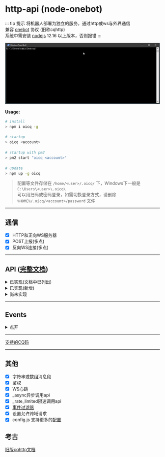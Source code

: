 # http-api (node-onebot)

::: tip 提示
将机器人部署为独立的服务，通过http或ws与外界通信  
兼容 [onebot](https://cqhttp.cc) 协议 (旧称cqhttp)  
系统中需安装 [nodejs](https://nodejs.org) 12.16 以上版本，否则报错
:::

![usage](../images/http-api/0.gif)

**Usage:**

```bash
# install
> npm i oicq -g

# startup
> oicq <account>

# startup with pm2
> pm2 start "oicq <account>"

# update
> npm up -g oicq
```

> 配置等文件存储在 `/home/<user>/.oicq/` 下，Windows下一般是 `C:\Users\<user>\.oicq\`  
> 可以用扫码或密码登录，如需切换登录方式，请删除 `%HOME%/.oicq/<account>/password` 文件

----

## 通信

* [x] HTTP和正向WS服务器
* [x] POST上报(多点)
* [x] 反向WS连接(多点)

----

## API ([完整文档](https://github.com/howmanybots/onebot/blob/master/v11/specs/api/public.md))

<details>

<summary>已实现(文档中已列出)</summary>

|名称|备注|
|-|-|
|get_friend_list        |
|get_group_list         |
|get_group_info         |
|get_group_member_list  |
|get_group_member_info  |
|get_stranger_info      |
|**send_private_msg**   |message_id是string
|**send_group_msg**     |message_id是string
|send_msg               |
|delete_msg             |
|get_msg                |
|set_friend_add_request |
|set_group_add_request  |
|set_group_special_title|
|set_group_admin        |
|set_group_card         |
|set_group_kick         |
|set_group_ban          |
|set_group_leave        |
|set_group_name         |
|set_group_whole_ban    |
|set_group_anonymous_ban|仅支持flag字段，不支持另外两种
|set_group_anonymous    |
|send_like              |
|get_login_info         |
|can_send_image         |
|can_send_record        |
|get_status             |
|get_version_info       |
|.handle_quick_operation|仅WS有效
|get_cookies            |
|get_csrf_token         |
|clean_cache            |

</details>

<details>

<summary>已实现(新增)</summary>

|名称|参数|备注|
|-|-|-|
|get_stranger_list      ||获取陌生人列表
|send_discuss_msg       |discuss_id<br>message<br>auto_escape|发讨论组消息，没有message_id
|send_group_notice      |content|发送群公告
|send_group_poke        |group_id<br>user_id|群戳一戳，未来可能会用CQ码实现
|set_online_status      |status|设置在线状态(※仅限手机协议支持)<br>11我在线上 31离开 41隐身 50忙碌 60Q我吧 70请勿打扰|
|add_friend             |group_id<br>user_id<br>comment|添加群员为好友
|delete_friend          |user_id<br>block|删除好友<br>block默认为true
|invite_friend          |group_id<br>user_id|邀请好友入群
|set_nickname           |nickname|设置昵称
|set_gender             |gender|设置性别 0未知 1男 2女
|set_birthday           |birthday|设置生日 格式：20110202
|set_description        |description|设置个人说明
|set_signature          |signature|设置签名
|set_portrait           |file|设置个人头像，与CQ码中的file格式相同
|set_group_portrait     |file|设置群头像
|get_system_msg         ||获得未处理的申请
|get_chat_history       |message_id<br>count|返回message_id往前的count条消息<br>count默认20
|get_forward_msg        |resid|
|send_temp_msg          |group_id<br>user_id<br>message<br>auto_escape|

</details>

<details>

<summary>尚未实现</summary>

|名称|
|-|
|get_group_honor_info|
|get_credentials|
|get_vip_info|
|get_record|
|get_image|
|set_restart|

</details>

----

## Events

<details>

<summary>点开</summary>

notice事件有部分格式默认与cqhttp中的格式不同。  
如需使用cqhttp格式，在config.js中将`use_cqhttp_notice`设置为`true`。

||新版格式([文档](https://github.com/takayama-lily/oicq/wiki/92.%E4%BA%8B%E4%BB%B6%E6%96%87%E6%A1%A3))|cqhttp格式([文档](https://github.com/howmanybots/onebot/blob/master/v11/specs/event/README.md))|
|-|-|-|
|好友请求|request.friend.add     |request.friend         |
|加群请求|request.group.add      |request.group.add      |
|加群邀请|request.group.invite   |request.group.invite   |
|好友消息|message.private.friend |message.private.friend |
|单向好友|message.private.single |                       |
|临时会话|message.private.group  |message.private.group  |
|临时会话|message.private.other  |message.private.other  |
|群聊消息|message.group.normal   |message.group.normal   |
|匿名消息|message.group.anonymous|message.group.anonymous|
|讨论组消|message.discuss        |                       |
|好友增加|notice.friend.increase |notice.friend_add      |
|好友减少|notice.friend.decrease |                       |
|好友撤回|notice.friend.recall   |notice.friend_recall   |
|资料变更|notice.friend.profile  |                       |
|群员增加|notice.group.increase  |notice.group_increase  |
|群员减少|notice.group.decrease  |notice.group_decrease  |
|群组撤回|notice.group.recall    |notice.group_recall    |
|管理变更|notice.group.admin     |notice.group_admin     |
|群组禁言|notice.group.ban       |notice.group_ban       |
|群组转让|notice.group.transfer  |                       |
|群组文件|表现为CQ码              |notice.group_upload    |
|群戳一戳|notice.group.poke      |                       |
|群设置变|notice.group.setting   |                       |
|元事件|meta_event.lifecycle.enable|meta_event.lifecycle.enable|
|元事件|meta_event.lifecycle.disable|meta_event.lifecycle.disable|
|元事件|meta_event.lifecycle.connect|meta_event.lifecycle.connect|
|元事件|meta_event.heartbeat|meta_event.heartbeat|

</details>

----

[支持的CQ码](https://github.com/takayama-lily/oicq/wiki/90.%E5%A6%82%E4%BD%95%E5%8F%91%E9%80%81%E5%A4%9A%E5%AA%92%E4%BD%93%E5%86%85%E5%AE%B9(CQ%E7%A0%81))

----

## 其他

* [x] 字符串或数组消息段
* [x] 鉴权
* [x] WS心跳
* [x] _async异步调用api
* [x] _rate_limited限速调用api
* [x] [事件过滤器](https://richardchien.gitee.io/coolq-http-api/docs/4.15/#/EventFilter)
* [x] 设置允许跨域请求
* [x] config.js 支持更多的[配置](https://github.com/takayama-lily/oicq/blob/b392e5f5088d7f281afea0e8797bcd0f60d1f3ea/index.d.ts#L11-L47)

## 考古

[旧版cqhttp文档](https://richardchien.gitee.io/coolq-http-api/docs/4.15/#/Configuration)
